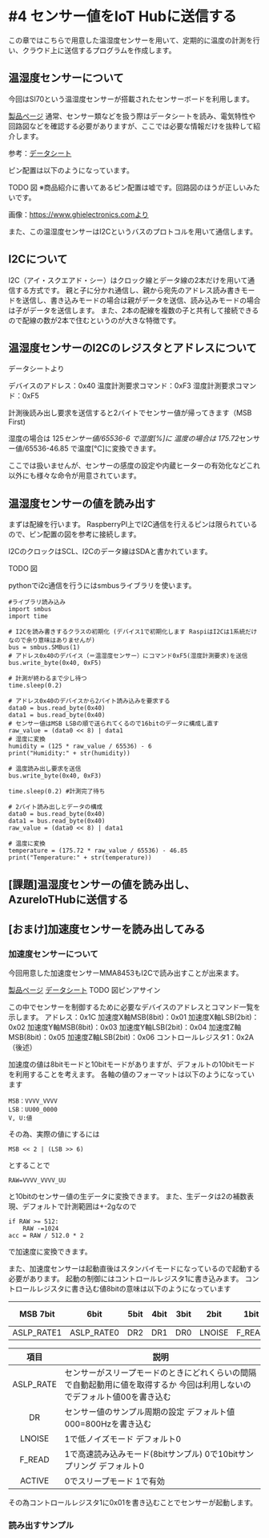 # #4 センサー値をIoT Hubに送信する
この章ではこちらで用意した温湿度センサーを用いて、定期的に温度の計測を行い、クラウド上に送信するプログラムを作成します。

## 温湿度センサーについて
今回はSI70という温湿度センサーが搭載されたセンサーボードを利用します。

[製品ページ](https://www.ghielectronics.com/catalog/product/528)
通常、センサー類などを扱う際はデータシートを読み、電気特性や回路図などを確認する必要がありますが、ここでは必要な情報だけを抜粋して紹介します。

参考：[データシート](https://www.silabs.com/documents/public/data-sheets/Si7020-A20.pdf)

ピン配置は以下のようになっています。

TODO 図
※商品紹介に書いてあるピン配置は嘘です。回路図のほうが正しいみたいです。

画像：https://www.ghielectronics.comより

また、この温湿度センサーはI2Cというバスのプロトコルを用いて通信します。

## I2Cについて
I2C（アイ・スクエアド・シー）はクロック線とデータ線の2本だけを用いて通信する方式です。
親と子に分かれ通信し、親から宛先のアドレス読み書きモードを送信し、書き込みモードの場合は親がデータを送信、読み込みモードの場合は子がデータを送信します。
また、2本の配線を複数の子と共有して接続できるので配線の数が2本で住むというのが大きな特徴です。

## 温湿度センサーのI2Cのレジスタとアドレスについて
データシートより

デバイスのアドレス：0x40
温度計測要求コマンド：0xF3
湿度計測要求コマンド：0xF5

計測後読み出し要求を送信すると2バイトでセンサー値が帰ってきます（MSB First)

湿度の場合は
125*センサー値/65536-6
で湿度[%]に
温度の場合は
175.72*センサー値/65536-46.85
で温度[℃]に変換できます。

ここでは扱いませんが、センサーの感度の設定や内蔵ヒーターの有効化などこれ以外にも様々な命令が用意されています。

## 温湿度センサーの値を読み出す
まずは配線を行います。
RaspberryPI上でI2C通信を行えるピンは限られているので、ピン配置の図を参考に接続します。

I2CのクロックはSCL、I2Cのデータ線はSDAと書かれています。

TODO 図

pythonでi2c通信を行うにはsmbusライブラリを使います。

```
#ライブラリ読み込み
import smbus
import time

# I2Cを読み書きするクラスの初期化 (デバイス1で初期化します RaspiはI2Cは1系統だけなので余り意味はありませんが)
bus = smbus.SMBus(1)
# アドレス0x40のデバイス（＝温湿度センサー）にコマンド0xF5(湿度計測要求)を送信
bus.write_byte(0x40, 0xF5)

# 計測が終わるまで少し待つ
time.sleep(0.2)

# アドレス0x40のデバイスから2バイト読み込みを要求する
data0 = bus.read_byte(0x40)
data1 = bus.read_byte(0x40)
# センサー値はMSB LSBの順で送られてくるので16bitのデータに構成し直す
raw_value = (data0 << 8) | data1
# 湿度に変換
humidity = (125 * raw_value / 65536) - 6
print("Humidity:" + str(humidity))

# 温度読み出し要求を送信
bus.write_byte(0x40, 0xF3)

time.sleep(0.2) #計測完了待ち

# 2バイト読み出しとデータの構成
data0 = bus.read_byte(0x40)
data1 = bus.read_byte(0x40)
raw_value = (data0 << 8) | data1

# 温度に変換
temperature = (175.72 * raw_value / 65536) - 46.85
print("Temperature:" + str(temperature))
```

## [課題]温湿度センサーの値を読み出し、AzureIoTHubに送信する


## [おまけ]加速度センサーを読み出してみる
### 加速度センサーについて
今回用意した加速度センサーMMA8453もI2Cで読み出すことが出来ます。

[製品ページ](https://www.ghielectronics.com/catalog/product/442)
[データシート](http://www.nxp.com/docs/en/data-sheet/MMA8453Q.pdf)
TODO 図ピンアサイン

この中でセンサーを制御するために必要なデバイスのアドレスとコマンド一覧を示します。
アドレス：0x1C
加速度X軸MSB(8bit)：0x01
加速度X軸LSB(2bit)：0x02
加速度Y軸MSB(8bit)：0x03
加速度Y軸LSB(2bit)：0x04
加速度Z軸MSB(8bit)：0x05
加速度Z軸LSB(2bit)：0x06
コントロールレジスタ1：0x2A（後述）

加速度の値は8bitモードと10bitモードがありますが、デフォルトの10bitモードを利用することを考えます。
各軸の値のフォーマットは以下のようになっています
```
MSB：VVVV_VVVV
LSB：UU00_0000
V, U:値
```
その為、実際の値にするには
```
MSB << 2 | (LSB >> 6)
```
とすることで
```
RAW=VVVV_VVVV_UU
```
と10bitのセンサー値の生データに変換できます。
また、生データは2の補数表現、デフォルトで計測範囲は+-2gなので
```
if RAW >= 512:
    RAW -=1024
acc = RAW / 512.0 * 2
```

で加速度に変換できます。

また、加速度センサーは起動直後はスタンバイモードになっているので起動する必要があります。
起動の制御にはコントロールレジスタ1に書き込みます。
コントロールレジスタに書き込む値8bitの意味は以下のようになっています


| MSB 7bit | 6bit | 5bit | 4bit | 3bit | 2bit | 1bit | 0bit LSB |
|:-------------:|:-------------:|:-------------:|:-------------:|:-------------:|:-------------:|:-------------:|:-------------:|
|ASLP_RATE1|ASLP_RATE0|DR2|DR1|DR0|LNOISE|F_READ|ACTIVE|

|項目|説明|
|:--:|---|
|ASLP_RATE|センサーがスリープモードのときにどれくらいの間隔で自動起動用に値を取得するか 今回は利用しないのでデフォルト値00を書き込む|
|DR|センサー値のサンプル周期の設定 デフォルト値000=800Hzを書き込む|
|LNOISE|1で低ノイズモード デフォルト0|
|F_READ|1で高速読み込みモード(8bitサンプル) 0で10bitサンプリング デフォルト0|
|ACTIVE|0でスリープモード 1で有効|

その為コントロールレジスタ1に0x01を書き込むことでセンサーが起動します。

### 読み出すサンプル
